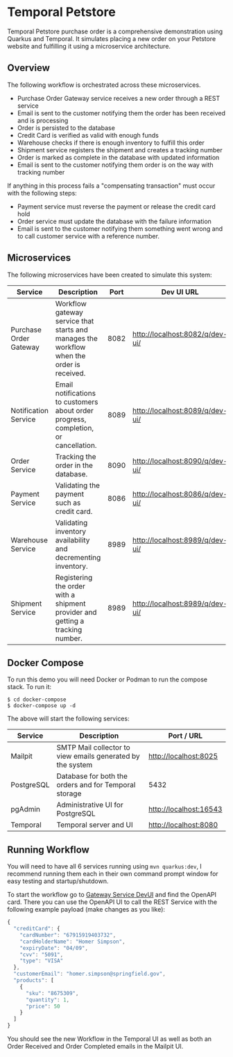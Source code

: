 # Temporal Petstore
Temporal Petstore purchase order is a comprehensive demonstration using Quarkus and Temporal. It simulates placing a new order on your Petstore website and fulfilling it using a microservice architecture.

## Overview

The following workflow is orchestrated across these microservices.
* Purchase Order Gateway service receives a new order through a REST service
* Email is sent to the customer notifying them the order has been received and is processing
* Order is persisted to the database
* Credit Card is verified as valid with enough funds
* Warehouse checks if there is enough inventory to fulfill this order
* Shipment service registers the shipment and creates a tracking number
* Order is marked as complete in the database with updated information
* Email is sent to the customer notifying them order is on the way with tracking number

If anything in this process fails a "compensating transaction" must occur with the following steps:
* Payment service must reverse the payment or release the credit card hold
* Order service must update the database with the failure information
* Email is sent to the customer notifying them something went wrong and to call customer service with a reference number.

## Microservices

The following microservices have been created to simulate this system:

| Service                | Description                                                                               | Port | Dev UI URL                                                         |
|------------------------|-------------------------------------------------------------------------------------------|------|--------------------------------------------------------------------|
| Purchase Order Gateway | Workflow gateway service that starts and manages the workflow when the order is received. | 8082 | [http://localhost:8082/q/dev-ui/](http://localhost:8082/q/dev-ui/) |
| Notification Service   | Email notifications to customers about order progress, completion, or cancellation.       | 8089 | [http://localhost:8089/q/dev-ui/](http://localhost:8089/q/dev-ui/) |
| Order Service          | Tracking the order in the database.                                                       | 8090 | [http://localhost:8090/q/dev-ui/](http://localhost:8090/q/dev-ui/) |
| Payment Service        | Validating the payment such as credit card.                                               | 8086 | [http://localhost:8086/q/dev-ui/](http://localhost:8086/q/dev-ui/) |
| Warehouse Service      | Validating inventory availability and decrementing inventory.                             | 8989 | [http://localhost:8989/q/dev-ui/](http://localhost:8086/q/dev-ui/) |
| Shipment Service       | Registering the order with a shipment provider and getting a tracking number.             | 8989 | [http://localhost:8989/q/dev-ui/](http://localhost:8086/q/dev-ui/) |

## Docker Compose

To run this demo you will need Docker or Podman to run the compose stack.  To run it:

```shell
$ cd docker-compose
$ docker-compose up -d
```

The above will start the following services:

| Service    | Description                                                | Port / URL                                       |
|------------|------------------------------------------------------------|--------------------------------------------------|
| Mailpit    | SMTP Mail collector to view emails generated by the system | [http://localhost:8025](http://localhost:8025)   |
| PostgreSQL | Database for both the orders and for Temporal storage      | 5432                                             |
| pgAdmin    | Administrative UI for PostgreSQL                           | [http://localhost:16543](http://localhost:16543) |
| Temporal   | Temporal server and UI                                     | [http://localhost:8080](http://localhost:8080)   |

## Running Workflow

You will need to have all 6 services running using `mvn quarkus:dev`, I recommend running them each in their own command prompt window for easy testing and startup/shutdown.

To start the workflow go to [Gateway Service DevUI](http://localhost:8082/q/dev-ui/) and find the OpenAPI card.  There you can use the OpenAPI UI to call the REST Service with the following example payload (make changes as you like):

```js
{
  "creditCard": {
    "cardNumber": "67915919403732",
    "cardHolderName": "Homer Simpson",
    "expiryDate": "04/09",
    "cvv": "5091",
    "type": "VISA"
  },
  "customerEmail": "homer.simpson@springfield.gov",
  "products": [
    {
      "sku": "8675309",
      "quantity": 1,
      "price": 50
    }
  ]
}
```

You should see the new Workflow in the Temporal UI as well as both an Order Received and Order Completed emails in the Mailpit UI.